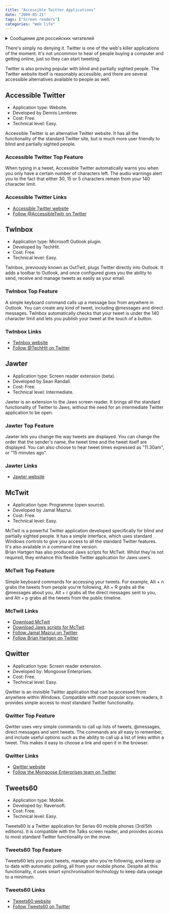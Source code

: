 ```yaml
---
title: "Accessible Twitter Applications"
date: "2009-05-21"
tags: ["Screen readers"]
categories: "Web life"
---
```


<details>
		<summary lang="ru">Сообщение для российских читателей</summary>

<p lang="ru">
Здравствуйте российские читатели. Ваша страна платит высокую цену за вторжение Путина в Украину. Путин лжет вам; не верьте кремлевской пропаганде. В России
нет свободных СМИ, а интернет подвергается цензуре, потому что Путин не хочет, чтобы вы знали правду. За постыдное поведение Путина заплатят не только
украинцы, но и добрые люди России. Пожалуйста, не допустите этого!
</p>

<p>
Hello Russian readers. Your country is paying a high price for Putin's invasion of Ukraine. Putin is lying to you; do not believe the Kremlin propaganda. There is no free media in Russia and the internet is censored because Putin doesn't want you to know the truth. It is not only the Ukrainians that will pay the price of Putin's shameful behaviour, so will the good people of Russia. Please do not let this happen!
</p>
</details>

There's simply no denying it. Twitter is one of the web's killer applications of the moment. It's not uncommon to hear of people buying a computer and getting online, just so they can start tweeting.

Twitter is also proving popular with blind and partially sighted people. The Twitter website itself is reasonably accessible, and there are several accessible alternatives available to people as well.

## Accessible Twitter

* Application type: Website.
* Developed by Dennis Lembree.
* Cost: Free.
* Technical level: Easy.

Accessible Twitter is an alternative Twitter website. It has all the functionality of the standard Twitter site, but is much more user friendly to blind and partially sighted people.

### Accessible Twitter Top Feature

When typing in a tweet, Accessible Twitter automatically warns you when you only have a certain number of characters left. The audio warnings alert you to the fact that either 30, 15 or 5 characters remain from your 140 character limit.

### Accessible Twitter Links

* [Accessible Twitter website](https://www.accessibletwitter.com/)
* [Follow @AccessibleTwitr on Twitter](https://twitter.com/AccessibleTwitr)

## TwInbox

* Application type: Microsoft Outlook plugin.
* Developed by TechHit.
* Cost: Free.
* Technical level: Easy.

TwInbox, previously known as OutTwit, plugs Twitter directly into Outlook. It adds a toolbar to Outlook, and once configured gives you the ability to send, receive and manage tweets as easily as your email.

### TwInbox Top Feature

A simple keyboard command calls up a message box from anywhere in Outlook. You can create any kind of tweet, including @messages and direct messages. TwInbox automatically checks that your tweet is under the 140 character limit and lets you publish your tweet at the touch of a button.

### TwInbox Links

* [TwInbox website](https://www.techhit.com/TwInbox/twitter_plugin_outlook.html)
* [Follow @TechHit on Twitter](https://twitter.com/TechHit/)

## Jawter

* Application type: Screen reader extension (beta).
* Developed by Sean Randall.
* Cost: Free.
* Technical level: Intermediate.

Jawter is an extension to the Jaws screen reader. It brings all the standard functionality of Twitter to Jaws, without the need for an intermediate Twitter application to be open.

### Jawter Top Feature

Jawter lets you change the way tweets are displayed. You can change the order that the sender's name, the tweet time and the tweet itself are displayed. You can also choose to hear tweet times expressed as "11.30am", or "15 minutes ago".

### Jawter Links

* [Jawter website](https://randylaptop.com/software/jawter-2/all/1/)

## McTwit

* Application type: Programme (open source).
* Developed by Jamal Mazrui.
* Cost: Free.
* Technical level: Easy.

McTwit is a powerful Twitter application developed specifically for blind and partially sighted people. It has a simple interface, which uses standard Windows controls to give you access to all the standard Twitter features. It's also available in a command line version.  
Brian Hartgen has also produced Jaws scripts for McTwit. Whilst they're not required, they enhance this flexible Twitter application for Jaws users.

### McTwit Top Feature

Simple keyboard commands for accessing your tweets. For example, Alt + n grabs the tweets from people you're following, Alt + R grabs all the @messages about you, Alt + r grabs all the direct messages sent to you, and Alt + p grabs all the tweets from the public timeline.

### McTwit Links

* [Download McTwit](https://www.empowermentzone.com/mtsetup.exe)
* [Download Jaws scripts for McTwit](https://www.hartgen.org/mctwitscripts.exe)
* [Follow Jamal Mazrui on Twitter](https://twitter.com/JamalMazrui)
* [Follow Brian Hartgen on Twitter](https://twitter.com/brianhartgen)

## Qwitter

* Application type: Screen reader extension.
* Developed by: Mongoose Enterprises.
* Cost: Free.
* Technical level: Easy.

Qwitter is an invisible Twitter application that can be accessed from anywhere within Windows. Compatible with most popular screen readers, it provides simple access to most standard Twitter functionality.

### Qwitter Top Feature

Qwitter uses very simple commands to call up lists of tweets, @messages, direct messages and sent tweets. The commands are all easy to remember, and include useful options such as the ability to call up a list of links within a tweet. This makes it easy to choose a link and open it in the browser.

### Qwitter Links

* [Qwitter website](https://www.qwitter-client.net/)
* [Follow the Mongoose Enterprises team on Twitter](https://www.qwitter-client.net/contact.php)

## Tweets60

* Application type: Mobile.
* Developed by: Ravensoft.
* Cost: Free.
* Technical level: Easy.

Tweets60 is a Twitter application for Series 60 mobile phones (3rd/5th editions). It is compatible with the Talks screen reader, and provides access to most standard Twitter functionality on the move.

### Tweets60 Top Feature

Tweets60 lets you post tweets, manage who you're following, and keep up to date with automatic polling, all from your mobile phone. Despite all this functionality, it uses smart synchronisation technology to keep data useage to a minimum.

### Tweets60 Links

* [Tweets60 website](https://www.tweets60.com/)
* [Follow Tweets60 on Twitter](https://twitter.com/tweets60)
